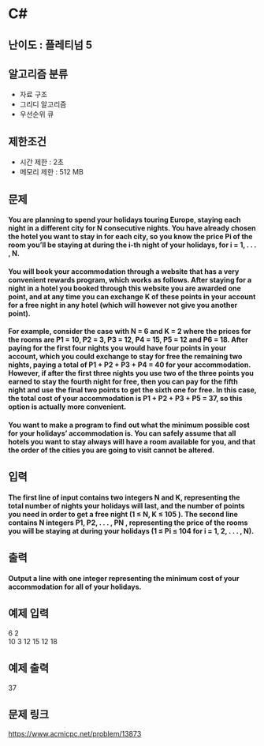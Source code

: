# C#

## 난이도 : 플레티넘 5

## 알고리즘 분류
  - 자료 구조
  - 그리디 알고리즘
  - 우선순위 큐

## 제한조건
  - 시간 제한 : 2초
  - 메모리 제한 : 512 MB

## 문제
#### You are planning to spend your holidays touring Europe, staying each night in a different city for N consecutive nights. You have already chosen the hotel you want to stay in for each city, so you know the price Pi of the room you’ll be staying at during the i-th night of your holidays, for i = 1, . . . , N.
#### You will book your accommodation through a website that has a very convenient rewards program, which works as follows. After staying for a night in a hotel you booked through this website you are awarded one point, and at any time you can exchange K of these points in your account for a free night in any hotel (which will however not give you another point).
#### For example, consider the case with N = 6 and K = 2 where the prices for the rooms are P1 = 10, P2 = 3, P3 = 12, P4 = 15, P5 = 12 and P6 = 18. After paying for the first four nights you would have four points in your account, which you could exchange to stay for free the remaining two nights, paying a total of P1 + P2 + P3 + P4 = 40 for your accommodation. However, if after the first three nights you use two of the three points you earned to stay the fourth night for free, then you can pay for the fifth night and use the final two points to get the sixth one for free. In this case, the total cost of your accommodation is P1 + P2 + P3 + P5 = 37, so this option is actually more convenient.
#### You want to make a program to find out what the minimum possible cost for your holidays’ accommodation is. You can safely assume that all hotels you want to stay always will have a room available for you, and that the order of the cities you are going to visit cannot be altered.

## 입력
#### The first line of input contains two integers N and K, representing the total number of nights your holidays will last, and the number of points you need in order to get a free night (1 ≤ N, K ≤ 105 ). The second line contains N integers P1, P2, . . . , PN , representing the price of the rooms you will be staying at during your holidays (1 ≤ Pi ≤ 104 for i = 1, 2, . . . , N).

## 출력
#### Output a line with one integer representing the minimum cost of your accommodation for all of your holidays.

## 예제 입력
6 2<br/>
10 3 12 15 12 18<br/>

## 예제 출력
37<br/>

## 문제 링크
https://www.acmicpc.net/problem/13873